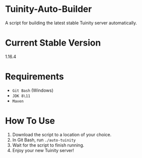 # Tuinity-Auto-Builder
A script for building the latest stable Tuinity server automatically.

# Current Stable Version
1.16.4

# Requirements
- `Git Bash` (Windows)
- `JDK 8\11`
- `Maven`

# How To Use
1. Download the script to a location of your choice.
2. In Git Bash, run `./auto-tuinity`
3. Wait for the script to finish running.
4. Enjoy your new Tuinity server!
